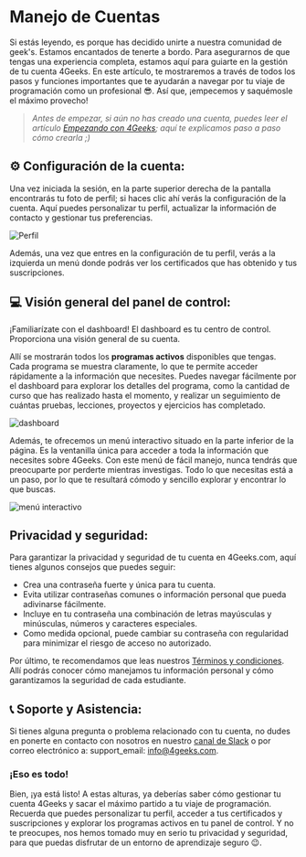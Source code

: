# Manejo de Cuentas

Si estás leyendo, es porque has decidido unirte a nuestra comunidad de geek's. Estamos encantados de tenerte a bordo. Para asegurarnos de que tengas una experiencia completa, estamos aquí para guiarte en la gestión de tu cuenta 4Geeks. En este artículo, te mostraremos a través de todos los pasos y funciones importantes que te ayudarán a navegar por tu viaje de programación como un profesional 😎. Así que, ¡empecemos y saquémosle el máximo provecho!

> *Antes de empezar, si aún no has creado una cuenta, puedes leer el artículo [Empezando con 4Geeks](https://4geeks.com/es/docs/knowledge-base-4geeks/empezando-con-4geeks); aquí te explicamos paso a paso cómo crearla ;)*

## ⚙️ Configuración de la cuenta:

Una vez iniciada la sesión, en la parte superior derecha de la pantalla encontrarás tu foto de perfil; si haces clic ahí verás la configuración de la cuenta. Aquí puedes personalizar tu perfil, actualizar la información de contacto y gestionar tus preferencias.

![Perfil](https://breathecode.herokuapp.com/v1/media/file/profile-png?raw=true)

Además, una vez que entres en la configuración de tu perfil, verás a la izquierda un menú donde podrás ver los certificados que has obtenido y tus suscripciones.

## 💻 Visión general del panel de control:

¡Familiarízate con el dashboard! El dashboard es tu centro de control. Proporciona una visión general de su cuenta.

Allí se mostrarán todos los **programas activos** disponibles que tengas. Cada programa se muestra claramente, lo que te permite acceder rápidamente a la información que necesites. Puedes navegar fácilmente por el dashboard para explorar los detalles del programa, como la cantidad de curso que has realizado hasta el momento, y realizar un seguimiento de cuántas pruebas, lecciones, proyectos y ejercicios has completado.

![dashboard](https://breathecode.herokuapp.com/v1/media/file/dasboard-png?raw=true)

Además, te ofrecemos un menú interactivo situado en la parte inferior de la página. Es la ventanilla única para acceder a toda la información que necesites sobre 4Geeks. Con este menú de fácil manejo, nunca tendrás que preocuparte por perderte mientras investigas. Todo lo que necesitas está a un paso, por lo que te resultará cómodo y sencillo explorar y encontrar lo que buscas.

![menú interactivo](https://breathecode.herokuapp.com/v1/media/file/interactive-menu-png?raw=true)

## Privacidad y seguridad:

Para garantizar la privacidad y seguridad de tu cuenta en 4Geeks.com, aquí tienes algunos consejos que puedes seguir:
- Crea una contraseña fuerte y única para tu cuenta.
- Evita utilizar contraseñas comunes o información personal que pueda adivinarse fácilmente.
- Incluye en tu contraseña una combinación de letras mayúsculas y minúsculas, números y caracteres especiales.
- Como medida opcional, puede cambiar su contraseña con regularidad para minimizar el riesgo de acceso no autorizado.

Por último, te recomendamos que leas nuestros [Términos y condiciones](https://4geeks.com/es/terms-and-conditions). Allí podrás conocer cómo manejamos tu información personal y cómo garantizamos la seguridad de cada estudiante.

## 📞 Soporte y Asistencia:

Si tienes alguna pregunta o problema relacionado con tu cuenta, no dudes en ponerte en contacto con nosotros en nuestro [canal de Slack](https://4geeksacademy.slack.com/) o por correo electrónico a: support_email: info@4geeks.com.

### ¡Eso es todo!

Bien, ¡ya está listo! A estas alturas, ya deberías saber cómo gestionar tu cuenta 4Geeks y sacar el máximo partido a tu viaje de programación. Recuerda que puedes personalizar tu perfil, acceder a tus certificados y suscripciones y explorar los programas activos en tu panel de control. Y no te preocupes, nos hemos tomado muy en serio tu privacidad y seguridad, para que puedas disfrutar de un entorno de aprendizaje seguro 😉.
